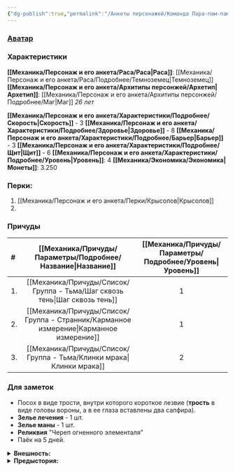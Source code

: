 ```yaml
---
{"dg-publish":true,"permalink":"/Анкеты персонажей/Команда Пара-пам-пам/Бишоп/","noteIcon":"","created":"2025-08-21T13:47:20.027+03:00","updated":"2025-09-03T16:59:26.603+03:00"}
---
```


### [Аватар](Бишоп.jpg)
### Характеристики
**[[Механика/Персонаж и его анкета/Раса/Раса\|Раса]]**: [[Механика/Персонаж и его анкета/Раса/Подробнее/Темноземец\|Темноземец]]
**[[Механика/Персонаж и его анкета/Архитипы персонжей/Архетип\|Архетип]]**: [[Механика/Персонаж и его анкета/Архитипы персонжей/Подробнее/Маг\|Маг]]
*26 лет*

 **[[Механика/Персонаж и его анкета/Характеристики/Подробнее/Скорость\|Скорость]]** - 3
 **[[Механика/Персонаж и его анкета/Характеристики/Подробнее/Здоровье\|Здоровье]]** - 8
 **[[Механика/Персонаж и его анкета/Характеристики/Подробнее/Барьер\|Барьер]]** - 3
 **[[Механика/Персонаж и его анкета/Характеристики/Подробнее/Щит\|Щит]]** - 6
 **[[Механика/Персонаж и его анкета/Характеристики/Подробнее/Уровень\|Уровень]]**:  4
**[[Механика/Экономика/Экономика\|Монеты]]**: 3.250

### Перки:
1. [[Механика/Персонаж и его анкета/Перки/Крысолов\|Крысолов]]
2. 

### Причуды

| #   |      [[Механика/Причуды/Параметры/Подробнее/Название\|Название]]       | [[Механика/Причуды/Параметры/Подробнее/Уровень\|Уровень]] |
|:--- |:-----------------------:|:-----------:|
| 1.  |   [[Механика/Причуды/Список/Группа - Тьма/Шаг сквозь тень\|Шаг сквозь тень]]   |      1      |
| 2.  | [[Механика/Причуды/Список/Группа - Странник/Карманное измерение\|Карманное измерение]] |      1      |
| 3.  |    [[Механика/Причуды/Список/Группа - Тьма/Клинки мрака\|Клинки мрака]]     |      2     |


### Для заметок
- Посох в виде трости, внутри которого короткое лезвие (**трость** в виде головы вороны, а в ее глаза вставлены два сапфира).
- **Зелье лечения** - 1 шт.
- **Зелье маны** - 1 шт.
- **Реликвия** "Череп огненного элементаля"
- Паёк на 5 дней.

<details><summary><b>Внешность:</b></summary>
Надета темный, почти черный, кожаный плащ с длинными рукавами, украшенный металлическими заклепками и ремнями. Под плащем виднеется плотная рубаха из грубой ткани, которая плотно облегает тело. На поясе закреплены несколько небольших мешочков, вероятно, с необходимыми для выживания предметами. На ногах высокие кожаные сапоги, которые доходят почти до колен. На голове надет капюшон, который скрывает лицо, оставляя лишь глаза открытыми. Капюшон сделан из плотной ткани, которая защищает от ветра и дождя. Одежда персонажа выполнена в темных тонах, что позволяет ему легко сливаться с окружающей средой и оставаться незамеченным.</details>

<details><summary><b>Предыстория:</b></summary>
Бишоп родился в глубинах подземной деревушки Омск скрытой от солнечного света. Она была расположена недалеко от столицы Бигсити, но при этом там царили свои порядки. Бишоп последний из своей семьи, и его судьба была предопределена с самого рождения.
С ранних лет Бишоп проявлял необычные способности. Он мог вызывать тени, которые танцевали вокруг него. Его мать, мудрая жрица, обучала его искусству магии, а отец, воин, прививал навыки защиты и боевого мастерства. В прошлом родители мальчика служили в Бигсити. <br/>

Однако мир Темноземья оказался полон опасностей — конкуренция между родами за власть и ресурсы часто приводила к конфликтам.
Однажды, когда Бишопу было всего 15 лет, на их деревню напали враги из соседнего племени. В результате кровопролитной битвы его родители погибли, защищая их поселение. Бишоп остался один, скрывшись в тенях, но с того дня он поклялся отомстить за своих родителей и восстановить утраченные знания своего семейного рода. <br/>
С тех пор Бишоп блуждает по миру, собирая информацию о других родах и их магии. Он изучает древние тексты, общается с духами земли и находит союзников среди тех, кто также страдает от несправедливости.<br/>
Бишоп стремится собрать артефакты своего народа и вернуть их утраченные знания. Он хочет создать альянс с другими расами и родами, чтобы противостоять общим врагам и восстановить мир в подземном мире.</details>